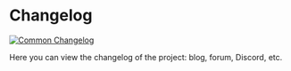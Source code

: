 # Changelog
[![Common Changelog](https://common-changelog.org/badge.svg)](https://common-changelog.org)

Here you can view the changelog of the project: blog, forum, Discord, etc.